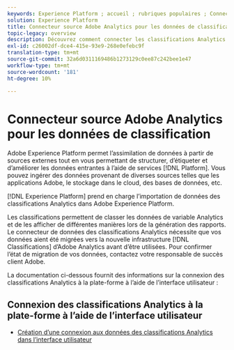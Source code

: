 ```yaml
---
keywords: Experience Platform ; accueil ; rubriques populaires ; Connecteur source des classifications Adobe Analytics
solution: Experience Platform
title: Connecteur source Adobe Analytics pour les données de classification
topic-legacy: overview
description: Découvrez comment connecter les classifications Analytics à la plate-forme à l’aide de l’interface utilisateur
exl-id: c26002df-dce4-415e-93e9-268e0efebc9f
translation-type: tm+mt
source-git-commit: 32a6d0311169486b1273129c0ee87c242bee1e47
workflow-type: tm+mt
source-wordcount: '181'
ht-degree: 10%

---
```


# Connecteur source Adobe Analytics pour les données de classification

Adobe Experience Platform permet l’assimilation de données à partir de sources externes tout en vous permettant de structurer, d’étiqueter et d’améliorer les données entrantes à l’aide de services [!DNL Platform]. Vous pouvez ingérer des données provenant de diverses sources telles que les applications Adobe, le stockage dans le cloud, des bases de données, etc.

[!DNL Experience Platform] prend en charge l’importation de données des classifications Analytics dans Adobe Experience Platform.

Les classifications permettent de classer les données de variable Analytics et de les afficher de différentes manières lors de la génération des rapports. Le connecteur de données des classifications Analytics nécessite que vos données aient été migrées vers la nouvelle infrastructure [!DNL Classifications] d’Adobe Analytics avant d’être utilisées. Pour confirmer l’état de migration de vos données, contactez votre responsable de succès client Adobe.

La documentation ci-dessous fournit des informations sur la connexion des classifications Analytics à la plate-forme à l’aide de l’interface utilisateur :

## Connexion des classifications Analytics à la plate-forme à l’aide de l’interface utilisateur

- [Création d’une connexion aux données des classifications Analytics dans l’interface utilisateur](../../tutorials/ui/create/adobe-applications/classifications.md)
